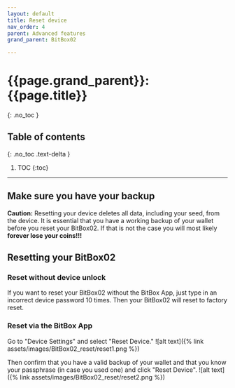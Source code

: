```yaml
---
layout: default
title: Reset device
nav_order: 4
parent: Advanced features
grand_parent: BitBox02

---
```

# {{page.grand_parent}}: {{page.title}}
{: .no_toc }

## Table of contents
{: .no_toc .text-delta }

1. TOC
{:toc}
---

## Make sure you have your backup
**Caution:** Resetting your device deletes all data, including your seed, from the device. It is essential that you have a working backup of your wallet before you reset your BitBox02. If that is not the case you will most likely **forever lose your coins!!!**

## Resetting your BitBox02
### Reset without device unlock
If you want to reset your BitBox02 without the BitBox App, just type in an incorrect device password 10 times. Then your BitBox02 will reset to factory reset.

### Reset via the BitBox App
Go to "Device Settings" and select "Reset Device."
![alt text]({% link assets/images/BitBox02_reset/reset1.png %})

Then confirm that you have a valid backup of your wallet and that you know your passphrase (in case you used one) and click "Reset Device".
![alt text]({% link assets/images/BitBox02_reset/reset2.png %})
